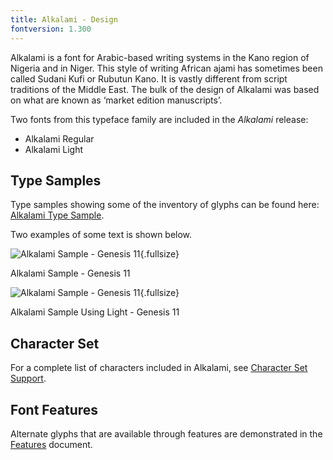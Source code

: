 ```yaml
---
title: Alkalami - Design
fontversion: 1.300
---
```


Alkalami is a font for Arabic-based writing systems in the Kano region of Nigeria and in Niger. This style of writing African ajami has sometimes been called Sudani Kufi or Rubutun Kano. It is vastly different from script traditions of the Middle East. The bulk of the design of Alkalami was based on what are known as ‘market edition manuscripts’.

Two fonts from this typeface family are included in the *Alkalami* release:

- Alkalami Regular
- Alkalami Light


## Type Samples

Type samples showing some of the inventory of glyphs can be found here: 
[Alkalami Type Sample](sample.md).

Two examples of some text is shown below. 

![Alkalami Sample - Genesis 11](assets/images/AlkalamiGen11-Regular.png){.fullsize}
<!-- PRODUCT SITE IMAGE SRC https://software.sil.org/alkalami/wp-content/uploads/sites/32/2017/05/AlkalamiGen11-Regular.png -->
<figcaption>Alkalami Sample - Genesis 11</figcaption>

![Alkalami Sample - Genesis 11](assets/images/AlkalamiGen11-Light.png){.fullsize}
<!-- PRODUCT SITE IMAGE SRC https://software.sil.org/alkalami/wp-content/uploads/sites/32/2017/05/AlkalamiGen11-Light.png -->
<figcaption>Alkalami Sample Using Light - Genesis 11</figcaption>


## Character Set

For a complete list of characters included in Alkalami, see [Character Set Support](charset.md).

## Font Features

Alternate glyphs that are available through features are demonstrated in the [Features](features.md) document. 

